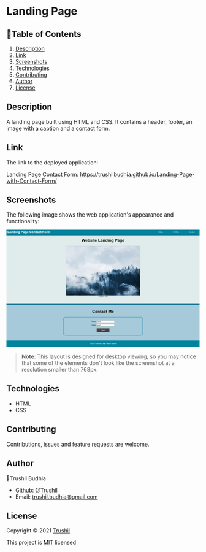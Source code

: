 # Landing Page

## 📖Table of Contents
1. [Description](#description)
2. [Link](#Link)
3. [Screenshots](#Screenshots)
4. [Technologies](#Technologies)
5. [Contributing](#Contributing)
6. [Author](#Author)
7. [License](#License)

## Description

A landing page built using HTML and CSS. It contains a header, footer, an image with a caption and a contact form. 

## Link

The link to the deployed application:

Landing Page Contact Form: https://trushilbudhia.github.io/Landing-Page-with-Contact-Form/

## Screenshots

The following image shows the web application's appearance and functionality:

![The webpage includes a navigation bar, a header image, and a contact form](./assets/images/Landing-Page-Project-screenshot.png)

> **Note**: This layout is designed for desktop viewing, so you may notice that some of the elements don't look like the screenshot at a resolution smaller than 768px.

## Technologies
- HTML
- CSS

## Contributing
Contributions, issues and feature requests are welcome.

## Author
👤Trushil Budhia
- Github: [@Trushil](https://github.com/TrushilBudhia)
- Email: trushil.budhia@gmail.com

## License
Copyright © 2021 [Trushil](https://github.com/TrushilBudhia)

This project is [MIT](./LICENSE) licensed
